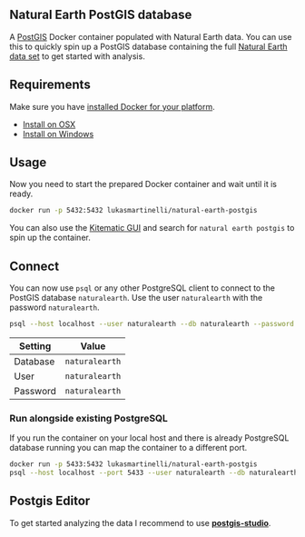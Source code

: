 ## Natural Earth PostGIS database

A [PostGIS](http://postgis.net/) Docker container populated with Natural Earth data.
You can use this to quickly spin up a PostGIS database
containing the full [Natural Earth data set](www.naturalearthdata.com) to get
started with analysis.

## Requirements

Make sure you have [installed Docker for your platform](https://docs.docker.com/engine/installation/).

- [Install on OSX](https://docs.docker.com/engine/installation/mac/#/docker-for-mac)
- [Install on Windows](https://docs.docker.com/engine/installation/windows/)

## Usage

Now you need to start the prepared Docker container and wait until it is ready.

```bash
docker run -p 5432:5432 lukasmartinelli/natural-earth-postgis
```

You can also use the [Kitematic GUI](https://kitematic.com/) and search for `natural earth postgis` to spin up the container.

## Connect

You can now use `psql` or any other PostgreSQL client to connect to the PostGIS database `naturalearth`.
Use the user `naturalearth` with the password `naturalearth`.

```bash
psql --host localhost --user naturalearth --db naturalearth --password
```

 Setting    | Value       
------------|-------------
Database    | `naturalearth`
User        | `naturalearth`
Password    | `naturalearth`

### Run alongside existing PostgreSQL

If you run the container on your local host and there is already PostgreSQL database running you can
map the container to a different port.

```bash
docker run -p 5433:5432 lukasmartinelli/natural-earth-postgis
psql --host localhost --port 5433 --user naturalearth --db naturalearth --password
```

## Postgis Editor

To get started analyzing the data I recommend to use [**postgis-studio**](https://github.com/lukasmartinelli/postgis-editor).

